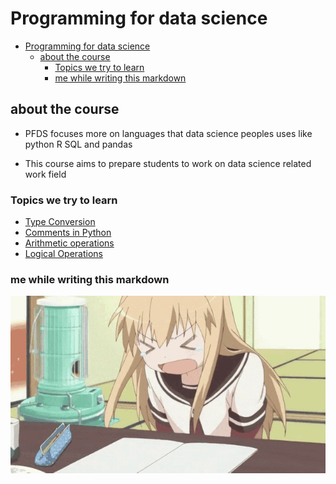 # Programming for data science

- [Programming for data science](#programming-for-data-science)
  - [about the course](#about-the-course)
    - [Topics we try to learn](#topics-we-try-to-learn)
    - [me while writing this markdown](#me-while-writing-this-markdown)

## about the course

- PFDS focuses more on languages that data science peoples uses like python R SQL and pandas

- This course aims to prepare students to work on data science related work field

### Topics we try to learn

- [Type Conversion](./prelim/Type%20Conversion/README.md)
- [Comments in Python](./prelim/Comments/README.md)
- [Arithmetic operations](./midterm/ArithmeticOperations/README.md)
- [Logical Operations](./midterm/LogicalOperations/README.md)

### me while writing this markdown

![Alt text](./head-bang-frustrated-kyouko.gif)
